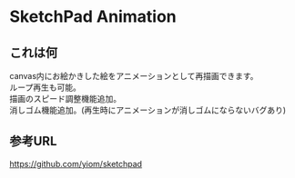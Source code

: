 # SketchPad Animation

## これは何
canvas内にお絵かきした絵をアニメーションとして再描画できます。  
ループ再生も可能。  
描画のスピード調整機能追加。  
消しゴム機能追加。(再生時にアニメーションが消しゴムにならないバグあり)

## 参考URL
https://github.com/yiom/sketchpad
